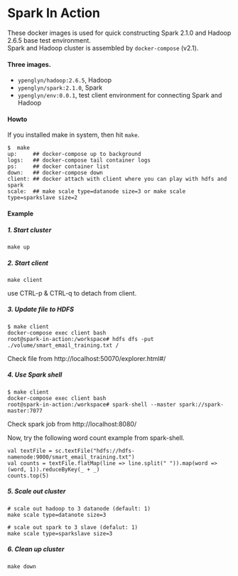 # Spark In Action

These docker images is used for quick constructing Spark 2.1.0 and Hadoop 2.6.5 base test environment.   
Spark and Hadoop cluster is assembled by `docker-compose` (v2.1).

#### Three images.

 - `ypenglyn/hadoop:2.6.5`, Hadoop
 - `ypenglyn/spark:2.1.0`, Spark
 - `ypenglyn/env:0.0.1`, test client environment for connecting Spark and Hadoop

#### Howto

If you installed make in system, then hit `make`.

```
$  make
up:     ## docker-compose up to background
logs:   ## docker-compose tail container logs
ps:     ## docker container list
down:   ## docker-compose down
client: ## docker attach with client where you can play with hdfs and spark
scale:  ## make scale type=datanode size=3 or make scale type=sparkslave size=2
```

#### Example

##### 1. Start cluster

```
make up
```
##### 2. Start client

```
make client
```

use CTRL-p & CTRL-q to detach from client.

##### 3. Update file to HDFS

```
$ make client
docker-compose exec client bash
root@spark-in-action:/workspace# hdfs dfs -put ./volume/smart_email_training.txt /
```

Check file from http://localhost:50070/explorer.html#/

##### 4. Use Spark shell

```
$ make client
docker-compose exec client bash
root@spark-in-action:/workspace# spark-shell --master spark://spark-master:7077
```

Check spark job from http://localhost:8080/

Now, try the following word count example from spark-shell.
```
val textFile = sc.textFile("hdfs://hdfs-namenode:9000/smart_email_training.txt")
val counts = textFile.flatMap(line => line.split(" ")).map(word => (word, 1)).reduceByKey(_ + _)
counts.top(5)
```

##### 5. Scale out cluster

```
# scale out hadoop to 3 datanode (default: 1)
make scale type=datanote size=3

# scale out spark to 3 slave (defalut: 1)
make scale type=sparkslave size=3
```

##### 6. Clean up cluster

```
make down
```
